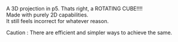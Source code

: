A 3D projection in p5. Thats right, a ROTATING CUBE!!!! \
Made with purely 2D capabilities. \
It still feels incorrect for whatever reason.

Caution : There are efficient and simpler ways to achieve the same.
